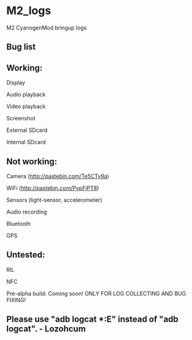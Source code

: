 M2_logs
=======

M2 CyanogenMod bringup logs


Bug list
----------


Working:
--------
Display

Audio playback

Video playback

Screenshot

External SDcard

Internal SDcard


Not working:
-----------
Camera (http://pastebin.com/Te5CTy9a)

WiFi (http://pastebin.com/PypFjPT8)

Sensors (light-sensor, accelerometer)

Audio recording

Bluetooth

GPS


Untested:
--------
RIL

NFC

Pre-alpha build: Coming soon!
ONLY FOR LOG COLLECTING AND BUG FIXING!



Please use "adb logcat *:E" instead of "adb logcat". - Lozohcum
--------------------------------
